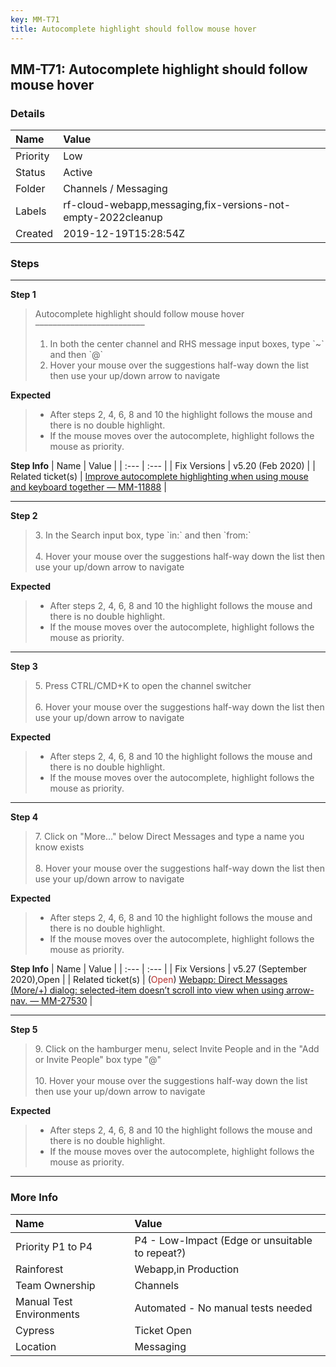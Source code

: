 ```yaml
---
key: MM-T71
title: Autocomplete highlight should follow mouse hover
---
```


## MM-T71: Autocomplete highlight should follow mouse hover

### Details

| Name     | Value                                                        |
| :------- | :----------------------------------------------------------- |
| Priority | Low                                                          |
| Status   | Active                                                       |
| Folder   | Channels / Messaging                                         |
| Labels   | rf-cloud-webapp,messaging,fix-versions-not-empty-2022cleanup |
| Created  | 2019-12-19T15:28:54Z                                         |

### Steps

<hr/>

**Step 1**

> <article>Autocomplete highlight should follow mouse hover<br />–––––––––––––––––––––––––<ol><li>In both the center channel and RHS message input boxes, type `~` and then `@`</li><li>Hover your mouse over the suggestions half-way down the list then use your up/down arrow to navigate</li></ol></article>

**Expected**

> <article><ul><li>After steps 2, 4, 6, 8 and 10 the highlight follows the mouse and there is no double highlight.</li><li>If the mouse moves over the autocomplete, highlight follows the mouse as priority.</li></ul></article>

**Step Info**
| Name | Value |
| :--- | :--- |
| Fix Versions | v5.20 (Feb 2020) |
| Related ticket(s) | <a href="https://mattermost.atlassian.net/browse/MM-11888">Improve autocomplete highlighting when using mouse and keyboard together — MM-11888</a> |

<hr/>

**Step 2**

> <article>3. In the Search input box, type `in:` and then `from:`<br /><br />4. Hover your mouse over the suggestions half-way down the list then use your up/down arrow to navigate</article>

**Expected**

> <article><ul><li>After steps 2, 4, 6, 8 and 10 the highlight follows the mouse and there is no double highlight.</li><li>If the mouse moves over the autocomplete, highlight follows the mouse as priority.</li></ul></article>

<hr/>

**Step 3**

> <article>5. Press CTRL/CMD+K to open the channel switcher<br /><br />6. Hover your mouse over the suggestions half-way down the list then use your up/down arrow to navigate</article>

**Expected**

> <article><ul><li>After steps 2, 4, 6, 8 and 10 the highlight follows the mouse and there is no double highlight.</li><li>If the mouse moves over the autocomplete, highlight follows the mouse as priority.</li></ul></article>

<hr/>

**Step 4**

> <article>7. Click on "More..." below Direct Messages and type a name you know exists<br /><br />8. Hover your mouse over the suggestions half-way down the list then use your up/down arrow to navigate</article>

**Expected**

> <article><ul><li>After steps 2, 4, 6, 8 and 10 the highlight follows the mouse and there is no double highlight.</li><li>If the mouse moves over the autocomplete, highlight follows the mouse as priority.</li></ul></article>

**Step Info**
| Name | Value |
| :--- | :--- |
| Fix Versions | v5.27 (September 2020),Open |
| Related ticket(s) | (<span style="color:rgb(184, 49, 47)">Open</span>) <a href="https://mattermost.atlassian.net/browse/MM-27530">Webapp: Direct Messages (More/+) dialog: selected-item doesn’t scroll into view when using arrow-nav. — MM-27530</a> |

<hr/>

**Step 5**

> <article>9. Click on the hamburger menu, select Invite People and in the "Add or Invite People" box type "@"<br /><br />10. Hover your mouse over the suggestions half-way down the list then use your up/down arrow to navigate</article>

**Expected**

> <article><ul><li>After steps 2, 4, 6, 8 and 10 the highlight follows the mouse and there is no double highlight.</li><li>If the mouse moves over the autocomplete, highlight follows the mouse as priority.</li></ul></article>

<hr/>

### More Info

| Name                     | Value                                           |
| :----------------------- | :---------------------------------------------- |
| Priority P1 to P4        | P4 - Low-Impact (Edge or unsuitable to repeat?) |
| Rainforest               | Webapp,in Production                            |
| Team Ownership           | Channels                                        |
| Manual Test Environments | Automated - No manual tests needed              |
| Cypress                  | Ticket Open                                     |
| Location                 | Messaging                                       |
